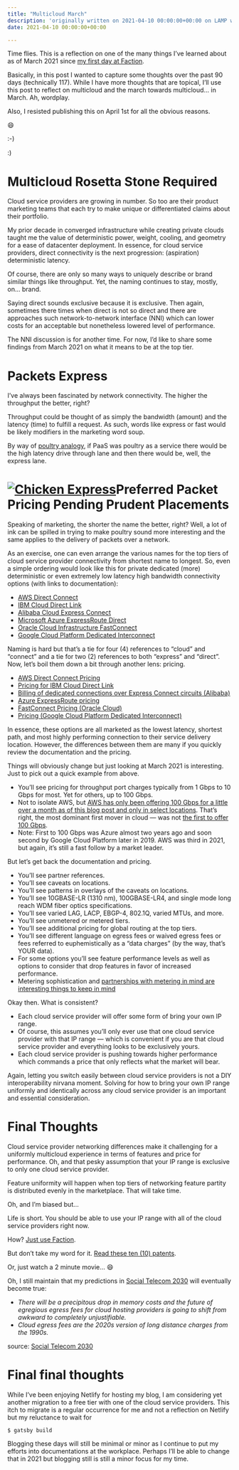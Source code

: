```yaml
---
title: "Multicloud March"
description: 'originally written on 2021-04-10 00:00:00+00:00 on LAMP with vi, WordPress, Jekyll, Gatsby Cloud, Netlify, Revue, Substack, or Buttondown'
date: 2021-04-10 00:00:00+00:00

---
```


Time flies. This is a reflection on one of the many things I’ve learned about as of March 2021 since [my first day at Faction](/cloud-data-services-ahead).

Basically, in this post I wanted to capture some thoughts over the past 90 days (technically 117). While I have more thoughts that are topical, I’ll use this post to reflect on multicloud and the march towards multicloud… in March. Ah, wordplay.

Also, I resisted publishing this on April 1st for all the obvious reasons.

:smile:

:-)

:)

Multicloud Rosetta Stone Required
=================================

Cloud service providers are growing in number. So too are their product marketing teams that each try to make unique or differentiated claims about their portfolio.

My prior decade in converged infrastructure while creating private clouds taught me the value of deterministic power, weight, cooling, and geometry for a ease of datacenter deployment. In essence, for cloud service providers, direct connectivity is the next progression: (aspiration) deterministic latency.

Of course, there are only so many ways to uniquely describe or brand similar things like throughput. Yet, the naming continues to stay, mostly, on… brand.

Saying direct sounds exclusive because it is exclusive. Then again, sometimes there times when direct is not so direct and there are approaches such network-to-network interface (NNI) which can lower costs for an acceptable but nonetheless lowered level of performance.

The NNI discussion is for another time. For now, I’d like to share some findings from March 2021 on what it means to be at the top tier.

Packets Express
===============

I’ve always been fascinated by network connectivity. The higher the throughput the better, right?

Throughput could be thought of as simply the bandwidth (amount) and the latency (time) to fulfill a request. As such, words like express or fast would be likely modifiers in the marketing word soup.

By way of [poultry analogy](/the-5-ps-of-workloads), if PaaS was poultry as a service there would be the high latency drive through lane and then there would be, well, the express lane.

[![Chicken Express](https://substack.com/img/missing-image.png "Chicken Express")](https://substackcdn.com/image/fetch/f_auto,q_auto:good,fl_progressive:steep/https%3A%2F%2Fsubstack.com%2Fimg%2Fmissing-image.png)Preferred Packet Pricing Pending Prudent Placements
===================================================

Speaking of marketing, the shorter the name the better, right? Well, a lot of ink can be spilled in trying to make poultry sound more interesting and the same applies to the delivery of packets over a network.

As an exercise, one can even arrange the various names for the top tiers of cloud service provider connectivity from shortest name to longest. So, even a simple ordering would look like this for private dedicated (more) deterministic or even extremely low latency high bandwidth connectivity options (with links to documentation):

* [AWS Direct Connect](https://docs.aws.amazon.com/directconnect/latest/UserGuide/Welcome.html)
* [IBM Cloud Direct Link](https://cloud.ibm.com/docs/dl)
* [Alibaba Cloud Express Connect](https://www.alibabacloud.com/help/product/27782.htm)
* [Microsoft Azure ExpressRoute Direct](https://docs.microsoft.com/en-in/azure/expressroute/)
* [Oracle Cloud Infrastructure FastConnect](https://docs.oracle.com/en-us/iaas/Content/Network/Concepts/fastconnect.htm)
* [Google Cloud Platform Dedicated Interconnect](https://cloud.google.com/network-connectivity/docs/interconnect)

Naming is hard but that’s a tie for four (4) references to “cloud” and “connect” and a tie for two (2) references to both “express” and “direct”. Now, let’s boil them down a bit through another lens: pricing.

* [AWS Direct Connect Pricing](https://aws.amazon.com/directconnect/pricing/)
* [Pricing for IBM Cloud Direct Link](https://cloud.ibm.com/docs/dl?topic=dl-pricing-for-ibm-cloud-dl)
* [Billing of dedicated connections over Express Connect circuits (Alibaba)](https://www.alibabacloud.com/help/doc-detail/54582.htm)
* [Azure ExpressRoute pricing](https://azure.microsoft.com/en-us/pricing/details/expressroute/)
* [FastConnect Pricing (Oracle Cloud)](https://www.oracle.com/cloud/networking/fastconnect-pricing.html)
* [Pricing (Google Cloud Platform Dedicated Interconnect)](https://cloud.google.com/network-connectivity/docs/interconnect/pricing)

In essence, these options are all marketed as the lowest latency, shortest path, and most highly performing connection to their service delivery location. However, the differences between them are many if you quickly review the documentation and the pricing.

Things will obviously change but just looking at March 2021 is interesting. Just to pick out a quick example from above.

* You’ll see pricing for throughput port charges typically from 1 Gbps to 10 Gbps for most. Yet for others, up to 100 Gbps.
* Not to isolate AWS, but [AWS has only been offering 100 Gbps for a little over a month as of this blog post and only in select locations](https://aws.amazon.com/about-aws/whats-new/2021/02/aws-direct-connect-announces-native-100-gbps-connections-select-locations/). That’s right, the most dominant first mover in cloud — was not [the first to offer 100 Gbps](https://azure.microsoft.com/en-us/updates/expressroute-direct-is-now-available/).
* Note: First to 100 Gbps was Azure almost two years ago and soon second by Google Cloud Platform later in 2019. AWS was third in 2021, but again, it’s still a fast follow by a market leader.

But let’s get back the documentation and pricing.

* You’ll see partner references.
* You’ll see caveats on locations.
* You’ll see patterns in overlays of the caveats on locations.
* You’ll see 10GBASE-LR (1310 nm), 100GBASE-LR4, and single mode long reach WDM fiber optics specifications.
* You’ll see varied LAG, LACP, EBGP-4, 802.1Q, varied MTUs, and more.
* You’ll see unmetered or metered tiers.
* You’ll see additional pricing for global routing at the top tiers.
* You’ll see different language on egress fees or waived egress fees or fees referred to euphemistically as a “data charges” (by the way, that’s YOUR data).
* For some options you’ll see feature performance levels as well as options to consider that drop features in favor of increased performance.
* Metering sophistication and [partnerships with metering in mind are interesting things to keep in mind](https://blogs.vmware.com/virtualblocks/2019/12/03/reduced-pricing-stretched-clusters-vmware-cloud-aws/)

Okay then. What is consistent?

* Each cloud service provider will offer some form of bring your own IP range.
* Of course, this assumes you’ll only ever use that one cloud service provider with that IP range — which is convenient if you are that cloud service provider and everything looks to be exclusively yours.
* Each cloud service provider is pushing towards higher performance which commands a price that only reflects what the market will bear.

Again, letting you switch easily between cloud service providers is not a DIY interoperability nirvana moment. Solving for how to bring your own IP range uniformly and identically across any cloud service provider is an important and essential consideration.

Final Thoughts
==============

Cloud service provider networking differences make it challenging for a uniformly multicloud experience in terms of features and price for performance. Oh, and that pesky assumption that your IP range is exclusive to only one cloud service provider.

Feature uniformity will happen when top tiers of networking feature partity is distributed evenly in the marketplace. That will take time.

Oh, and I’m biased but…

Life is short. You should be able to use your IP range with all of the cloud service providers right now.

How? [Just use Faction](https://www.factioninc.com/solutions/multi-cloud-data-services/).

But don’t take my word for it. [Read these ten (10) patents](https://www.factioninc.com/company/patents/).

Or, just watch a 2 minute movie… :smile:

Oh, I still maintain that my predictions in [Social Telecom 2030](/social-telecom-2030) will eventually become true:

* *There will be a precipitous drop in memory costs and the future of egregious egress fees for cloud hosting providers is going to shift from awkward to completely unjustifiable.*
* *Cloud egress fees are the 2020s version of long distance charges from the 1990s.*

source: [Social Telecom 2030](/social-telecom-2030)

Final final thoughts
====================

While I’ve been enjoying Netlify for hosting my blog, I am considering yet another migration to a free tier with one of the cloud service providers. This itch to migrate is a regular occurrence for me and not a reflection on Netlify but my reluctance to wait for


```
$ gatsby build
```
Blogging these days will still be minimal or minor as I continue to put my efforts into documentations at the workplace. Perhaps I’ll be able to change that in 2021 but blogging still is still a minor focus for my time.

